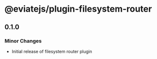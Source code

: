 # @eviatejs/plugin-filesystem-router

## 0.1.0

### Minor Changes

- Initial release of filesystem router plugin
